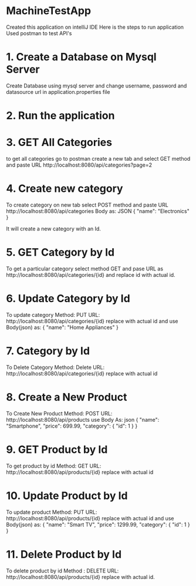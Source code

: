 # MachineTestApp

Created this application on intelliJ IDE
Here is the steps to run application
Used postman to test API's
# 1. Create a Database on Mysql Server
Create Database using mysql server and change username, password and datasource url in application.properties file 

# 2. Run the application

# 3. GET All Categories
to get all categories go to postman create a new tab and select GET method and paste URL  http://localhost:8080/api/categories?page=2

# 4. Create new category 
To create category on new tab select POST method and paste URL http://localhost:8080/api/categories
Body as: JSON
{
  "name": "Electronics"
}

It will create a new category with an Id.

# 5. GET Category by Id
To get a particular category select method GET and pase URL as http://localhost:8080/api/categories/{id} 
and replace id with actual id.

# 6. Update Category by Id
To update category
Method: PUT
URL: http://localhost:8080/api/categories/{id}
replace with actual id and use Body(json) as:
{
  "name": "Home Appliances"
}


# 7. Category by Id
To Delete Category
Method: Delete
URL: http://localhost:8080/api/categories/{id}
replace with actual id

# 8. Create a New Product
To Create New Product
Method: POST
URL: http://localhost:8080/api/products
use Body As: json
{
  "name": "Smartphone",
  "price": 699.99,
  "category": {
    "id": 1
  }
}

# 9. GET Product by Id
To get product by id
Method: GET
URL: http://localhost:8080/api/products/{id}
replace with actual id

# 10. Update Product by Id
To update product
Method: PUT
URL: http://localhost:8080/api/products/{id}
replace with actual id and use Body(json) as:
{
  "name": "Smart TV",
  "price": 1299.99,
  "category": {
    "id": 1
  }
}

# 11. Delete Product by Id
To delete product by id
Method : DELETE
URL: http://localhost:8080/api/products/{id}
replace with actual id.

